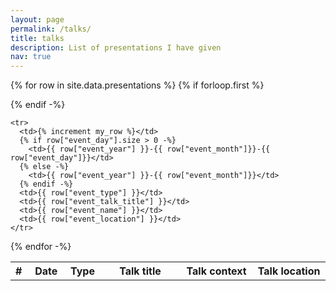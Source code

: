 ```yaml
---
layout: page
permalink: /talks/
title: talks
description: List of presentations I have given
nav: true
---
```


<!--- {% increment my_row %} --->

<table class="table table-sm">
  <colgroup>
    <col span="1" style="width: 25px;">
    <col span="1" style="width: 70px;">
    <col span="1" style="width: 50px;">
    <col span="1" style="width: 200px;">
    <col span="1" style="width: 150px;">
    <col span="1" style="width: 150px;">
  </colgroup>

  {% for row in site.data.presentations %}
    {% if forloop.first %}
    <tr>
      <th>#</th>
      <th>Date</th>
      <th>Type</th>
      <th>Talk title</th>
      <th>Talk context</th>
      <th>Talk location</th>
    </tr>
    {% endif -%}

    <tr>
      <td>{% increment my_row %}</td>
      {% if row["event_day"].size > 0 -%}
        <td>{{ row["event_year"] }}-{{ row["event_month"]}}-{{ row["event_day"]}}</td>
      {% else -%}
        <td>{{ row["event_year"] }}-{{ row["event_month"]}}</td>
      {% endif -%}
      <td>{{ row["event_type"] }}</td>
      <td>{{ row["event_talk_title"] }}</td>
      <td>{{ row["event_name"] }}</td>
      <td>{{ row["event_location"] }}</td>
    </tr>
  {% endfor -%}

</table>
